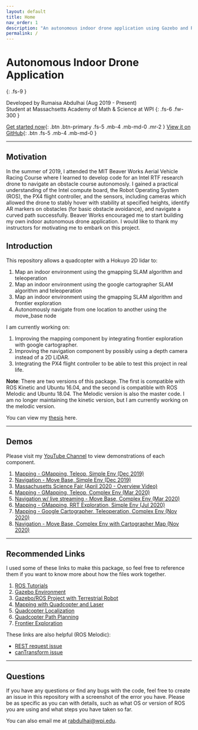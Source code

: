```yaml
---
layout: default
title: Home
nav_order: 1
description: "An autonomous indoor drone application using Gazebo and ROS"
permalink: /
---
```


# Autonomous Indoor Drone Application
{: .fs-9 }

Developed by Rumaisa Abdulhai (Aug 2019 - Present)<br>
Student at Massachsetts Academy of Math & Science at WPI
{: .fs-6 .fw-300 }

[Get started now](/quad_sim/installation.html){: .btn .btn-primary .fs-5 .mb-4 .mb-md-0 .mr-2 } [View it on GitHub](https://github.com/rumaisaabdulhai/quad_sim){: .btn .fs-5 .mb-4 .mb-md-0 }

---

## Motivation

In the summer of 2019, I attended the MIT Beaver Works Aerial Vehicle Racing Course where I learned to develop code for an Intel RTF research drone to navigate an obstacle course autonomosly. I gained a practical understanding of the Intel compute board, the Robot Operating System (ROS), the PX4 flight controller, and the sensors, including cameras which allowed the drone to stably hover with stability at specified heights, identify AR markers on obstacles (for basic obstacle avoidance), and navigate a curved path successfully. Beaver Works encouraged me to start building my own indoor autonomous drone application. I would like to thank my instructors for motivating me to embark on this project.

## Introduction

This repository allows a quadcopter with a Hokuyo 2D lidar to:

1. Map an indoor environment using the gmapping SLAM algorithm and teleoperation
2. Map an indoor environment using the google cartographer SLAM algorithm and teleoperation
3. Map an indoor environment using the gmapping SLAM algorithm and frontier exploration
4. Autonomously navigate from one location to another using the move_base node

I am currently working on:

1. Improving the mapping component by integrating frontier exploration with google cartographer.
2. Improving the navigation component by possibly using a depth camera instead of a 2D LiDAR.
3. Integrating the PX4 flight controller to be able to test this project in real life.

**Note**: There are two versions of this package. The first is compatible with ROS Kinetic and Ubuntu 16.04, and the second is compatible with ROS Melodic and Ubuntu 18.04. The Melodic version is also the master code. I am no longer maintaining the kinetic version, but I am currently working on the melodic version.

You can view my [thesis](http://users.wpi.edu/~rabdulhai/docs/Thesis.pdf) here.

---

## Demos

Please visit my [YouTube Channel](https://www.youtube.com/channel/UCfvje9FSd2gTdbsGxQ2Hmqg) to view demonstrations of each component.

1. [Mapping - GMapping, Teleop, Simple Env (Dec 2019)](https://youtu.be/1V5ocwOdLMg)
2. [Navigation - Move Base, Simple Env (Dec 2019)](https://youtu.be/QdkYYYw5Tec)
3. [Massachusetts Science Fair (April 2020 - Overview Video)]()
4. [Mapping - GMapping, Teleop, Complex Env (Mar 2020)](https://youtu.be/-c8N1ncmt2Q)
5. [Navigation w/ live streaming - Move Base, Complex Env (Mar 2020)](https://youtu.be/JbNfKr267cY)
6. [Mapping - GMapping, RRT Exploration, Simple Env (Jul 2020)](https://youtu.be/SNdfzReCWJQ)
7. [Mapping - Google Cartographer, Teleoperation, Complex Env (Nov 2020)](https://youtu.be/KcQ23XDVEuY)
8. [Navigation - Move Base, Complex Env with Cartographer Map (Nov 2020)](https://youtu.be/saH9n_xpQXI)

---

## Recommended Links

I used some of these links to make this package, so feel free to reference them if you want to know more about how the files work together.

1. [ROS Tutorials](http://wiki.ros.org/ROS/Tutorials)
2. [Gazebo Environment](http://gazebosim.org/tutorials?tut=model_editor)
3. [Gazebo/ROS Project with Terrestrial Robot](http://moorerobots.com/blog)
4. [Mapping with Quadcopter and Laser](https://youtu.be/dND4oCMqmRs)
5. [Quadcopter Localization](https://youtu.be/n6RjVbh3Vgc)
6. [Quadcopter Path Planning](https://youtu.be/JZqVPgu0KIw)
7. [Frontier Exploration](http://wiki.ros.org/rrt_exploration/Tutorials)

These links are also helpful (ROS Melodic):

- [REST request issue](https://github.com/ros-industrial/universal_robot/issues/412)
- [canTransform issue](https://github.com/ros-planning/navigation/issues/794)

---

## Questions

If you have any questions or find any bugs with the code, feel free to create an issue in this repository with a screenshot of the error you have. Please be as specific as you can with details, such as what OS or version of ROS you are using and what steps you have taken so far.

You can also email me at [rabdulhai@wpi.edu](mailto:rabdulhai@wpi.edu).
